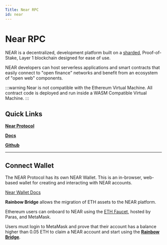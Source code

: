 ```yaml
---
Title: Near RPC
id: near
---
```


# Near RPC
NEAR is a decentralized, development platform built on a [sharded](https://near.org/downloads/Nightshade.pdf), Proof-of-Stake, Layer 1 blockchain designed for ease of use.

NEAR developers can host serverless applications and smart contracts that easily connect to "open finance" networks and benefit from an ecosystem of "open web"  components.

:::warning
Near is not compatible with the Ethereum Virtual Machine.  All contract code is deployed and run inside a WASM Compatible Virtual Machine. 
:::

## Quick Links

[**Near Protocol**](https://near.org/)

[**Docs**](https://docs.near.org/docs/develop/basics/getting-started)

[**Github**](https://github.com/near)

---

## Connect Wallet

The NEAR Protocol has its own NEAR Wallet. This is an in-browser, web-based wallet for creating and interacting with NEAR accounts.&#x20;

[Near Wallet Docs](https://docs.near.org/docs/tools/near-wallet)

**Rainbow Bridge** allows the migration of ETH assets to the NEAR platform.&#x20;

Ethereum users can onboard to NEAR using the [ETH Faucet](https://faucet.paras.id), hosted by Paras, and MetaMask.&#x20;

Users must login to MetaMask and prove that their account has a balance higher than 0.05 ETH to  claim a NEAR account and start using the [**Rainbow Bridge**](https://near.org/bridge/#:\~:text=Simply%20by%20logging%20into%20MetaMask,the%20Rainbow%20Bridge%20right%20away.).
